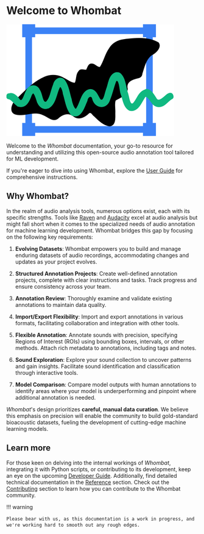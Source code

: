 # Welcome to Whombat

![Whombat Logo](assets/logo.svg)

Welcome to the _Whombat_ documentation, your go-to resource for understanding and utilizing this open-source audio annotation tool tailored for ML development.

If you're eager to dive into using Whombat, explore the [User Guide](user_guide/index.md) for comprehensive instructions.

## Why Whombat?

In the realm of audio analysis tools, numerous options exist, each with its specific strengths.
Tools like [Raven](https://www.ravensoundsoftware.com/) and [Audacity](https://www.audacityteam.org/) excel at audio analysis but might fall short when it comes to the specialized needs of audio annotation for machine learning development.
Whombat bridges this gap by focusing on the following key requirements:

1. **Evolving Datasets**: Whombat empowers you to build and manage enduring datasets of audio recordings, accommodating changes and updates as your project evolves.

2. **Structured Annotation Projects**: Create well-defined annotation projects, complete with clear instructions and tasks.
      Track progress and ensure consistency across your team.

3. **Annotation Review**: Thoroughly examine and validate existing annotations to maintain data quality.

4. **Import/Export Flexibility**: Import and export annotations in various formats, facilitating collaboration and integration with other tools.

5. **Flexible Annotation**: Annotate sounds with precision, specifying Regions of Interest (ROIs) using bounding boxes, intervals, or other methods.
      Attach rich metadata to annotations, including tags and notes.

6. **Sound Exploration**: Explore your sound collection to uncover patterns and gain insights.
      Facilitate sound identification and classification through interactive tools.

7. **Model Comparison**: Compare model outputs with human annotations to identify areas where your model is underperforming and pinpoint where additional annotation is needed.

_Whombat_'s design prioritizes **careful, manual data curation**.
We believe this emphasis on precision will enable the community to build gold-standard bioacoustic datasets, fueling the development of cutting-edge machine learning models.

## Learn more

For those keen on delving into the internal workings of _Whombat_, integrating it with Python scripts, or contributing to its development, keep an eye on the upcoming [Developer Guide](developer_guide/index.md).
Additionally, find detailed technical documentation in the [Reference](reference/api.md) section.
Check out the [Contributing](CONTRIBUTING.md) section to learn how you can contribute to the Whombat community.

!!! warning

    Please bear with us, as this documentation is a work in progress, and we're working hard to smooth out any rough edges.
